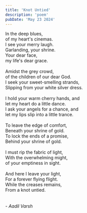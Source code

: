 ```yaml
---
title: 'Knot Untied'
description: 'poem'
pubDate: 'May 23 2024'
---
```

In the deep blues,<br/>of my heart's cinemas.<br/>I see your merry laugh.<br/>Garlanding, your shrine.<br/>Your dear face, <br/>my life's dear grace.<br/><br/>Amidst the grey crowd,<br/>of the children of our dear God.<br/>I seek your sweet-smelling strands,<br/>Slipping from your white silver dress.<br/><br/>I hold your warm cherry hands, and<br/>let my heart do a little dance.<br/>I ask your angels for a chance, and<br/>let my lips slip into a little trance.<br/><br/>To leave the edge of comfort,<br/>Beneath your shrine of gold.<br/>To lock the ends of a promise,<br/>Behind your shrine of gold.<br/><br/>I must rip the fabric of light,<br/>With the overwhelming might,<br/>of your emptiness in sight.<br/><br/>And here I leave your light,<br/>For a forever flying flight.<br/>While the creases remains,<br/>From a knot untied.<br/><br/><br/>*- Aadil Varsh*
